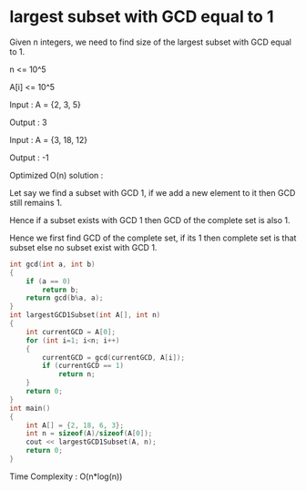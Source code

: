 # largest subset with GCD equal to 1

Given n integers, we need to find size of the largest subset with GCD equal to 1.
    
n <= 10^5

A[i] <= 10^5

Input : A = {2, 3, 5}

Output : 3
    
Input : A = {3, 18, 12}

Output : -1
    
Optimized O(n) solution :

Let say we find a subset with GCD 1, if we add a new element to it then GCD still remains 1.
    
Hence if a subset exists with GCD 1 then GCD of the complete set is also 1.
    
Hence we first find GCD of the complete set, if its 1 then complete set is that subset else no subset exist with GCD 1.
```cpp
int gcd(int a, int b) 
{ 
    if (a == 0) 
        return b; 
    return gcd(b%a, a); 
} 
int largestGCD1Subset(int A[], int n) 
{ 
    int currentGCD = A[0]; 
    for (int i=1; i<n; i++) 
    { 
        currentGCD = gcd(currentGCD, A[i]); 
        if (currentGCD == 1) 
            return n; 
    } 
    return 0; 
} 
int main() 
{ 
    int A[] = {2, 18, 6, 3}; 
    int n = sizeof(A)/sizeof(A[0]); 
    cout << largestGCD1Subset(A, n); 
    return 0; 
} 
```
Time Complexity : O(n*log(n))
